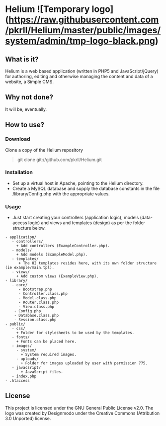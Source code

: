 # Helium ![Temporary logo] (https://raw.githubusercontent.com/pkrll/Helium/master/public/images/system/admin/tmp-logo-black.png)
## What is it?
Helium is a web based application (written in PHP5 and JavaScript/jQuery) for authoring, editing and otherwise managing the content and data of a website, a Simple CMS.
## Why not done?
It will be, eventually.
## How to use?
### Download
Clone a copy of the Helium repository
   > git clone git://github.com/pkrll/Helium.git

### Installation
* Set up a virtual host in Apache, pointing to the Helium directory.
* Create a MySQL database and supply the database constants in the file /library/Config.php with the appropriate values.

### Usage
* Just start creating your controllers (application logic), models (data-access logic) and views and templates (design) as per the folder structure below.
```
- application/
   - controllers/
     + Add controllers (ExampleController.php).
   - models/
     + Add models (ExampleModel.php).
   - templates/
      + The UI templates resides here, with its own folder structure (ie example/main.tpl).
   - views/
     + Add custom views (ExampleView.php).
- library/
   - core/
      - Bootstrap.php
      - Controller.class.php
      - Model.class.php
      - Router.class.php
      - View.class.php
    - Config.php
    - Database.class.php
    - Session.class.php
- public/
   - css/
     + Folder for stylesheets to be used by the templates.
   - fonts/
     + Fonts can be placed here.
   - images/
     - system/
       + System required images.
     - uploads/
       + Folder for images uploaded by user with permission 775.
   - javacsript/
       + JavaScript files.
   - index.php
- .htaccess
```
## License
This project is licensed under the GNU General Public License v2.0. The logo was created by Designmodo under the Creative Commons (Attribution 3.0 Unported) license.
